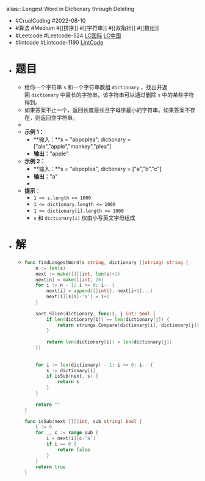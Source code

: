 alias:: Longest Word in Dictionary through Deleting

- #CruelCoding #2022-08-10
- #算法 #Medium #[[排序]] #[[字符串]] #[[双指针]] #[[数组]]
- #Leetcode #Leetcode-524 [LC国际](https://leetcode.com/problems/longest-word-in-dictionary-through-deleting/) [LC中国](https://leetcode.cn/problems/longest-word-in-dictionary-through-deleting/)
- #lintcode #Lintcode-1190 [LintCode](https://www.lintcode.com/problem/1190/)
- # 题目
	- 给你一个字符串 `s` 和一个字符串数组 `dictionary` ，找出并返回 `dictionary` 中最长的字符串，该字符串可以通过删除 `s` 中的某些字符得到。
	- 如果答案不止一个，返回长度最长且字母序最小的字符串。如果答案不存在，则返回空字符串。
	-
	- **示例 1：**
		- **输入：**s = "abpcplea", dictionary = ["ale","apple","monkey","plea"]
		- **输出：**"apple"
	- **示例 2：**
		- **输入：**s = "abpcplea", dictionary = ["a","b","c"]
		- **输出：**"a"
		-
	- **提示：**
		- `1 <= s.length <= 1000`
		- `1 <= dictionary.length <= 1000`
		- `1 <= dictionary[i].length <= 1000`
		- `s` 和 `dictionary[i]` 仅由小写英文字母组成
- # 解
	- ```go
	  func findLongestWord(s string, dictionary []string) string {
	      n := len(s)
	      next := make([][]int, len(s)+1)
	      next[n] = make([]int, 26)
	      for i := n - 1; i >= 0; i-- {
	          next[i] = append([]int{}, next[i+1]...)
	          next[i][s[i]-'a'] = i+1
	      }
	      
	      sort.Slice(dictionary, func(i, j int) bool {
	          if len(dictionary[i]) == len(dictionary[j]) {
	              return strings.Compare(dictionary[i], dictionary[j]) > 0
	          }
	          
	          return len(dictionary[i]) < len(dictionary[j])
	      })
	      
	      
	      for i := len(dictionary) - 1; i >= 0; i-- {
	          s := dictionary[i]
	          if isSub(next, s) {
	              return s
	          }
	      }
	      
	      return ""
	  }
	  
	  func isSub(next [][]int, sub string) bool {
	      i := 0
	      for _, c := range sub {
	          i = next[i][c-'a']
	          if i == 0 {
	              return false
	          }
	      }
	      return true
	  }
	  ```